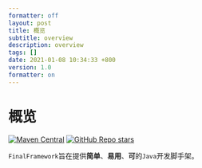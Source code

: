 ```yaml
---
formatter: off
layout: post
title: 概览 
subtitle: overview 
description: overview 
tags: [] 
date: 2021-01-08 10:34:33 +800 
version: 1.0
formatter: on
---
```


# 概览 

[![Maven Central](https://img.shields.io/maven-central/v/org.ifinal.finalframework.frameworks/final-frameworks?label=maven&color=success)](https://mvnrepository.com/search?q=org.ifinal.finalframework)
[![GitHub Repo stars](https://img.shields.io/github/stars/likly/final-frameworks)](https://github.com/likly/final-frameworks)


`FinalFramework`旨在提供**简单**、**易用**、**可**的`Java`开发脚手架。